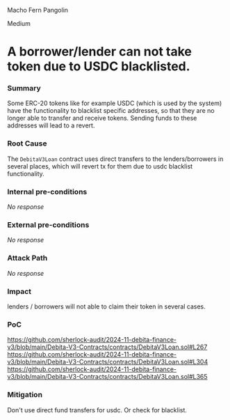 Macho Fern Pangolin

Medium

# A borrower/lender can not take token due to USDC blacklisted.

### Summary

Some ERC-20 tokens like for example USDC (which is used by the system) have the functionality to blacklist specific addresses, so that they are no longer able to transfer and receive tokens. Sending funds to these addresses will lead to a revert.

### Root Cause

The `DebitaV3Loan` contract uses direct transfers to the lenders/borrowers in several places, which will revert tx for them due to usdc blacklist functionality.

### Internal pre-conditions

_No response_

### External pre-conditions

_No response_

### Attack Path

_No response_

### Impact

lenders / borrowers will not able to claim their token in several cases.

### PoC

https://github.com/sherlock-audit/2024-11-debita-finance-v3/blob/main/Debita-V3-Contracts/contracts/DebitaV3Loan.sol#L267
https://github.com/sherlock-audit/2024-11-debita-finance-v3/blob/main/Debita-V3-Contracts/contracts/DebitaV3Loan.sol#L304
https://github.com/sherlock-audit/2024-11-debita-finance-v3/blob/main/Debita-V3-Contracts/contracts/DebitaV3Loan.sol#L365

### Mitigation
Don't use direct fund transfers for usdc. 
Or check for blacklist.